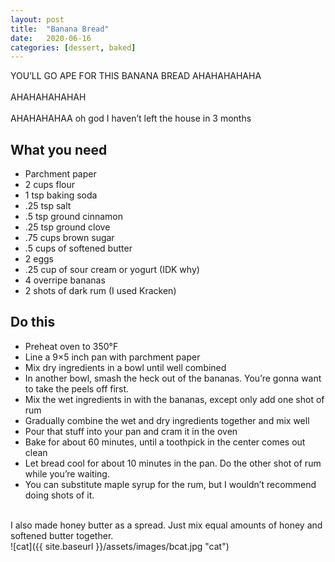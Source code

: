 ```yaml
---
layout: post
title:  "Banana Bread"
date:   2020-06-16
categories: [dessert, baked]
---
```

YOU’LL GO APE FOR THIS BANANA BREAD AHAHAHAHAHA<br/>
<br/>
AHAHAHAHAHAH<br/>
<br/>
AHAHAHAHAA oh god I haven’t left the house in 3 months<br/>

## What you need
* Parchment paper
* 2 cups flour
* 1 tsp baking soda
* .25 tsp salt
* .5 tsp ground cinnamon
* .25 tsp ground clove
* .75 cups brown sugar
* .5 cups of softened butter
* 2 eggs
* .25 cup of sour cream or yogurt (IDK why)
* 4 overripe bananas
* 2 shots of dark rum (I used Kracken)

## Do this
* Preheat oven to 350°F
* Line a 9×5 inch pan with parchment paper
* Mix dry ingredients in a bowl until well combined
* In another bowl, smash the heck out of the bananas. You’re gonna want to take the peels off first.
* Mix the wet ingredients in with the bananas, except only add one shot of rum
* Gradually combine the wet and dry ingredients together and mix well
* Pour that stuff into your pan and cram it in the oven
* Bake for about 60 minutes, until a toothpick in the center comes out clean
* Let bread cool for about 10 minutes in the pan. Do the other shot of rum while you’re waiting.
* You can substitute maple syrup for the rum, but I wouldn’t recommend doing shots of it.<br/>
<br/>
I also made honey butter as a spread. Just mix equal amounts of honey and softened butter together.<br/>
![cat]({{ site.baseurl }}/assets/images/bcat.jpg "cat")
